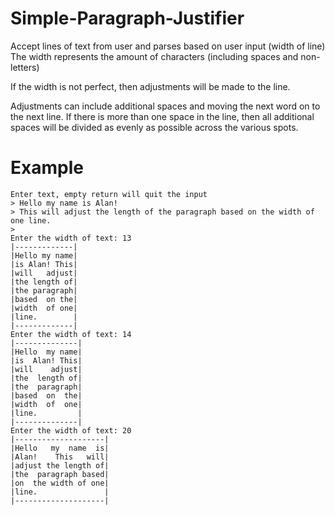 # Simple-Paragraph-Justifier
Accept lines of text from user and parses based on user input (width of line) The width represents the amount of characters (including spaces and non-letters)

If the width is not perfect, then adjustments will be made to the line. 

Adjustments can include additional spaces and moving the next word on to the next line. If there is more than one space in the line, then all additional spaces will be divided as evenly as possible across the various spots. 

# Example
```
Enter text, empty return will quit the input
> Hello my name is Alan!      
> This will adjust the length of the paragraph based on the width of one line.
> 
Enter the width of text: 13
|-------------|
|Hello my name|
|is Alan! This|
|will   adjust|
|the length of|
|the paragraph|
|based  on the|
|width  of one|
|line.        |
|-------------|
Enter the width of text: 14
|--------------|
|Hello  my name|
|is  Alan! This|
|will    adjust|
|the  length of|
|the  paragraph|
|based  on  the|
|width  of  one|
|line.         |
|--------------|
Enter the width of text: 20
|--------------------|
|Hello   my  name  is|
|Alan!    This   will|
|adjust the length of|
|the  paragraph based|
|on  the width of one|
|line.               |
|--------------------|
```